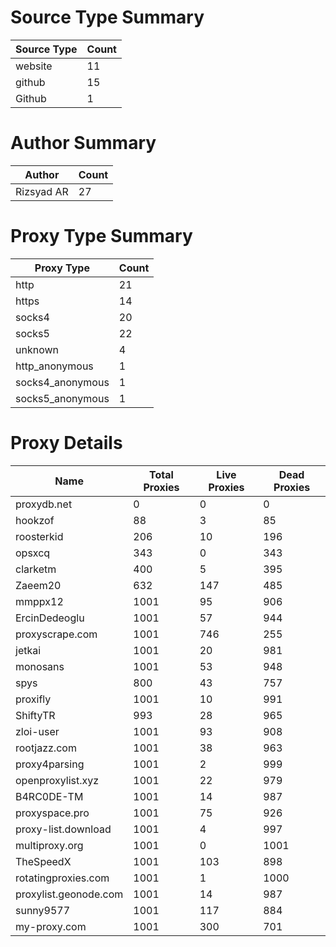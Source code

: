 # Source Type Summary

| Source Type | Count |
|-------------|-------|
| website | 11 |
| github | 15 |
| Github | 1 |


# Author Summary

| Author | Count |
|--------|-------|
| Rizsyad AR | 27 |


# Proxy Type Summary

| Proxy Type | Count |
|------------|-------|
| http | 21 |
| https | 14 |
| socks4 | 20 |
| socks5 | 22 |
| unknown | 4 |
| http_anonymous | 1 |
| socks4_anonymous | 1 |
| socks5_anonymous | 1 |


# Proxy Details

| Name | Total Proxies | Live Proxies | Dead Proxies |
|------|---------------|--------------|---------------|
| proxydb.net | 0 | 0 | 0 |
| hookzof | 88 | 3 | 85 |
| roosterkid | 206 | 10 | 196 |
| opsxcq | 343 | 0 | 343 |
| clarketm | 400 | 5 | 395 |
| Zaeem20 | 632 | 147 | 485 |
| mmppx12 | 1001 | 95 | 906 |
| ErcinDedeoglu | 1001 | 57 | 944 |
| proxyscrape.com | 1001 | 746 | 255 |
| jetkai | 1001 | 20 | 981 |
| monosans | 1001 | 53 | 948 |
| spys | 800 | 43 | 757 |
| proxifly | 1001 | 10 | 991 |
| ShiftyTR | 993 | 28 | 965 |
| zloi-user | 1001 | 93 | 908 |
| rootjazz.com | 1001 | 38 | 963 |
| proxy4parsing | 1001 | 2 | 999 |
| openproxylist.xyz | 1001 | 22 | 979 |
| B4RC0DE-TM | 1001 | 14 | 987 |
| proxyspace.pro | 1001 | 75 | 926 |
| proxy-list.download | 1001 | 4 | 997 |
| multiproxy.org | 1001 | 0 | 1001 |
| TheSpeedX | 1001 | 103 | 898 |
| rotatingproxies.com | 1001 | 1 | 1000 |
| proxylist.geonode.com | 1001 | 14 | 987 |
| sunny9577 | 1001 | 117 | 884 |
| my-proxy.com | 1001 | 300 | 701 |
